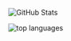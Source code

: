 ![GitHub Stats](https://github-readme-stats.vercel.app/api?username=andrewnijmeh&count_private=true&theme=tokyonight&show_icons=true)

<img align="left" alt="top languages" src="https://github-readme-stats.vercel.app/api/top-langs/?username=andrewnijmeh&layout=compact&theme=algolia" />
